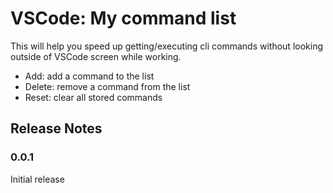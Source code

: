 # VSCode: My command list

This will help you speed up getting/executing cli commands without looking outside of VSCode screen while working.

- Add: add a command to the list
- Delete: remove a command from the list
- Reset: clear all stored commands

## Release Notes

### 0.0.1

Initial release
